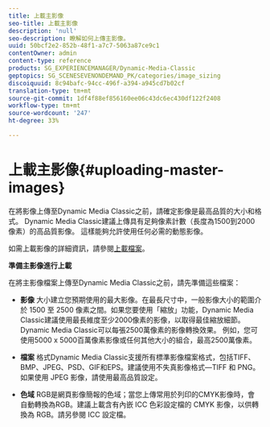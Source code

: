 ```yaml
---
title: 上載主影像
seo-title: 上載主影像
description: 'null'
seo-description: 瞭解如何上傳主影像。
uuid: 50bcf2e2-852b-48f1-a7c7-5063a87ce9c1
contentOwner: admin
content-type: reference
products: SG_EXPERIENCEMANAGER/Dynamic-Media-Classic
geptopics: SG_SCENESEVENONDEMAND_PK/categories/image_sizing
discoiquuid: 8c94bafc-94cc-496f-a394-a945cd7b02cf
translation-type: tm+mt
source-git-commit: 1df4f88ef856160ee06c43dc6ec430df122f2408
workflow-type: tm+mt
source-wordcount: '247'
ht-degree: 33%

---
```



# 上載主影像{#uploading-master-images}

在將影像上傳至Dynamic Media Classic之前，請確定影像是最高品質的大小和格式。 Dynamic Media Classic建議上傳具有足夠像素計數（長度為1500到2000像素）的高品質影像。 這樣能夠允許使用任何必需的動態影像。

如需上載影像的詳細資訊，請參閱[上載檔案](uploading-files.md#uploading_files)。

**準備主影像進行上載**

在將主影像檔案上傳至Dynamic Media Classic之前，請先準備這些檔案：

* **影像**
大小建立您預期使用的最大影像。在最長尺寸中，一般影像大小的範圍介於 1500 至 2500 像素之間。如果您要使用「縮放」功能，Dynamic Media Classic建議使用最長維度至少2000像素的影像，以取得最佳縮放細節。 Dynamic Media Classic可以每張2500萬像素的影像轉換效果。 例如，您可使用5000 x 5000百萬像素影像或任何其他大小的組合，最高2500萬像素。

* **檔案**
格式Dynamic Media Classic支援所有標準影像檔案格式，包括TIFF、BMP、JPEG、PSD、GIF和EPS。建議使用不失真影像格式—TIFF 和 PNG。如果使用 JPEG 影像，請使用最高品質設定。

* **色域**
RGB是網頁影像簡報的色域；當您上傳常用於列印的CMYK影像時，會自動轉換為RGB。建議上載含有內嵌 ICC 色彩設定檔的 CMYK 影像，以供轉換為 RGB。請另參閱 ICC 設定檔。

